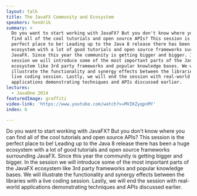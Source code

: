 ```yaml
---
layout: talk
title: The JavaFX Community and Ecosystem
speakers: hendrik
summary: >
  Do you want to start working with JavaFX? But you don't know where you can
  find all of the cool tutorials and open source APIs? This session is the
  perfect place to be! Leading up to the Java 8 release there has been a huge
  ecosystem with a lot of good tutorials and open source frameworks surrounding
  JavaFX. Since this year the community is getting bigger and bigger. In the
  session we will introduce some of the most important parts of the JavaFX
  ecosystem like 3rd party frameworks and popular knowledge bases. We will
  illustrate the functionality and synergy effects between the libraries with a
  live coding session. Lastly, we will end the session with real-world
  applications demonstrating techniques and APIs discussed earlier.
lectures:
  - JavaOne 2014
featuredImage: graffiti
video-link: 'https://www.youtube.com/watch?v=MVIKZyqpnMY'
index: 6

---
```


Do you want to start working with JavaFX? But you don't know where you can find all of the cool tutorials and open source APIs? This session is the perfect place to be! Leading up to the Java 8 release there has been a huge ecosystem with a lot of good tutorials and open source frameworks surrounding JavaFX. Since this year the community is getting bigger and bigger. In the session we will introduce some of the most important parts of the JavaFX ecosystem like 3rd party frameworks and popular knowledge bases. We will illustrate the functionality and synergy effects between the libraries with a live coding session. Lastly, we will end the session with real-world applications demonstrating techniques and APIs discussed earlier.
